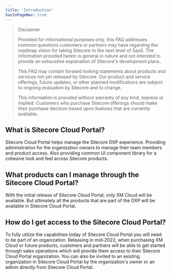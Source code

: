```yaml
---
title: 'Introduction'
hasInPageNav: true
---
```


> Disclaimer
>
> Provided for informational purposes only, this FAQ addresses common questions customers or partners may have regarding the roadmap vision for taking Sitecore to the next level of SaaS. The information provided herein is general in nature and not intended to provide an exhaustive explanation of Sitecore&#39;s development plans.
>
> This FAQ may contain forward looking statements about products and services not yet released by Sitecore. Our product and service offerings, future updates, or other planned modifications are subject to ongoing evaluation by Sitecore and to change.
>
> This information is provided without warranty of any kind, express or implied. Customers who purchase Sitecore offerings should make their purchase decision based upon features that are currently available.

## What is Sitecore Cloud Portal?

Sitecore Cloud Portal helps manage the Sitecore DXP experience. Providing administration for the organization owners to manage their team members and product access. Also providing common UI component library for a cohesive look and feel across Sitecore products.

## What products can I manage through the Sitecore Cloud Portal?

With the initial release of Sitecore Cloud Portal, only XM Cloud will be available. But ultimately all the products that are part of the DXP will be available in Sitecore Cloud Portal.

## How do I get access to the Sitecore Cloud Portal?

To fully utilize the capabilities today of Sitecore Cloud Portal you will need to be part of an organization. Releasing in mid-2022, when purchasing XM Cloud or future products, customers and partners will be able to get started through sales operations which will provide them access to their Sitecore Cloud Portal organization. You can also be invited to an existing organization in Sitecore Cloud Portal by the organization's owner or an admin directly from Sitecore Cloud Portal.
